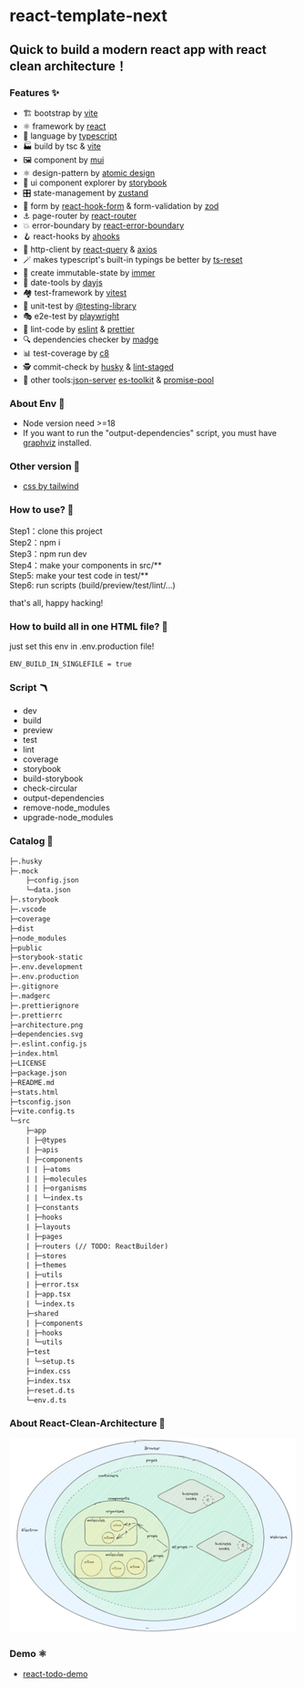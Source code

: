 # react-template-next

## Quick to build a modern react app with react clean architecture！

### Features ✨

- 🏗️ bootstrap by [vite](https://vitejs.dev/)
- ⚛️ framework by [react](https://beta.reactjs.org/)
- 🧬 language by [typescript](https://www.typescriptlang.org/)
- 🏭 build by tsc & [vite](https://github.com/vitejs/vite)
- 🖼️ component by [mui](https://mui.com/)
- ⚛️ design-pattern by [atomic design](https://atomicdesign.bradfrost.com/)
- 📔 ui component explorer by [storybook](https://storybook.js.org/)
- 🎛️ state-management by [zustand](https://zustand-demo.pmnd.rs/)
- 📝 form by [react-hook-form](https://react-hook-form.com/) & form-validation by [zod](https://zod.dev/)
- ⚓ page-router by [react-router](https://reactrouter.com/)
- 💥 error-boundary by [react-error-boundary](https://github.com/bvaughn/react-error-boundary)
- 🪝 react-hooks by [ahooks](https://ahooks.js.org/)
- 📡 http-client by [react-query](https://tanstack.com/query/) & [axios](https://axios-http.com/)
- 🪄 makes typescript's built-in typings be better by [ts-reset](https://github.com/total-typescript/ts-reset)
- 🎏 create immutable-state by [immer](https://immerjs.github.io/immer/)
- 📅 date-tools by [dayjs](https://day.js.org/)
- 🏘️ test-framework by [vitest](https://vitest.dev/)
- 🐙 unit-test by [@testing-library](https://testing-library.com/)
- 🎭 e2e-test by [playwright](https://playwright.dev/)
- 👀 lint-code by [eslint](https://eslint.org) & [prettier](https://prettier.io/)
- 🔍 dependencies checker by [madge](https://github.com/pahen/madge)
- 📊 test-coverage by [c8](https://github.com/bcoe/c8)
- 🕵️ commit-check by [husky](https://typicode.github.io/husky/#/) & [lint-staged](https://github.com/okonet/lint-staged)
- 🧩 other tools:[json-server](https://github.com/typicode/json-server) [es-toolkit](https://github.com/toss/es-toolkit/tree/main) & [promise-pool](https://www.npmjs.com/package/@supercharge/promise-pool)

### About Env 🌌

- Node version need >=18
- If you want to run the "output-dependencies" script, you must have [graphviz](<(https://graphviz.gitlab.io/download/)>) installed.

### Other version 🔗

- [css by tailwind](https://github.com/zpm683/react-template-next/tree/tailwindcss)

### How to use? 🤨

Step1：clone this project  
 Step2：npm i  
 Step3：npm run dev  
 Step4：make your components in src/\*\*  
 Step5: make your test code in test/\*\*  
 Step6: run scripts (build/preview/test/lint/...)

that's all, happy hacking!

### How to build all in one HTML file? 📜

just set this env in .env.production file!

```
ENV_BUILD_IN_SINGLEFILE = true
```

### Script 🪃

- dev
- build
- preview
- test
- lint
- coverage
- storybook
- build-storybook
- check-circular
- output-dependencies
- remove-node_modules
- upgrade-node_modules

### Catalog 📑

```txt
├─.husky
├─.mock
    ├─config.json
    └─data.json
├─.storybook
├─.vscode
├─coverage
├─dist
├─node_modules
├─public
├─storybook-static
├─.env.development
├─.env.production
├─.gitignore
├─.madgerc
├─.prettierignore
├─.prettierrc
├─architecture.png
├─dependencies.svg
├─.eslint.config.js
├─index.html
├─LICENSE
├─package.json
├─README.md
├─stats.html
├─tsconfig.json
├─vite.config.ts
└─src
    ├─app
    | ├─@types
    | ├─apis
    | ├─components
    | | ├─atoms
    | | ├─molecules
    | | ├─organisms
    | | └─index.ts
    | ├─constants
    | ├─hooks
    | ├─layouts
    | ├─pages
    | ├─routers (// TODO: ReactBuilder)
    | ├─stores
    | ├─themes
    | ├─utils
    | ├─error.tsx
    | ├─app.tsx
    | └─index.ts
    ├─shared
    | ├─components
    | ├─hooks
    | └─utils
    ├─test
    | └─setup.ts
    ├─index.css
    ├─index.tsx
    ├─reset.d.ts
    └─env.d.ts
```

### About React-Clean-Architecture 🧐

![react-clean-architecture](./architecture.png)

### Demo ⚛️

- [react-todo-demo](https://github.com/zpm683/react-todo-demo)
